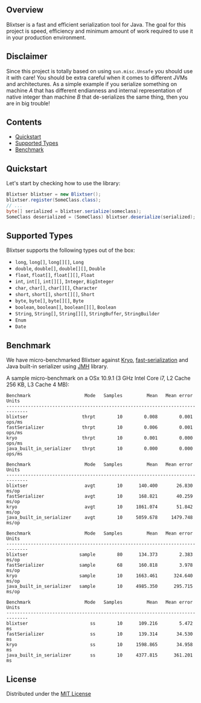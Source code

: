 ## Overview

Blixtser is a fast and efficient serialization tool for Java. The goal for this project is speed, efficiency and minimum
amount of work required to use it in your production environment.

## Disclaimer

Since this project is totally based on using `sun.misc.Unsafe` you should use it with care! You should be extra careful when
it comes to different JVMs and architectures. As a simple example if you serialize something on machine _A_ that has
different endianness and internal representation of native integer than machine _B_ that de-serializes the same thing,
then you are in big trouble!

## Contents

- [Quickstart](#quickstart)
- [Supported Types](#supported-types)
- [Benchmark](#benchmark)

## Quickstart

Let's start by checking how to use the library:

```java
Blixtser blixtser = new Blixtser();
blixtser.register(SomeClass.class);
// ...
byte[] serialized = blixtser.serialize(someclass);
SomeClass deserialized = (SomeClass) blixtser.deserialize(serialized);
```

## Supported Types

Blixtser supports the following types out of the box:

- `long`, `long[]`, `long[][]`, `Long`
- `double`, `double[]`, `double[][]`, `Double`
- `float`, `float[]`, `float[][]`, `Float`
- `int`, `int[]`, `int[][]`, `Integer`, `BigInteger`
- `char`, `char[]`, `char[][]`, `Character`
- `short`, `short[]`, `short[][]`, `Short`
- `byte`, `byte[]`, `byte[][]`, `Byte`
- `boolean`, `boolean[]`, `boolean[][]`, `Boolean`
- `String`, `String[]`, `String[][]`, `StringBuffer`, `StringBuilder`
- `Enum`
- `Date`


## Benchmark

We have micro-benchmarked Blixtser against [Kryo](https://github.com/EsotericSoftware/kryo),
[fast-serialization](https://code.google.com/p/fast-serialization/) and Java built-in serializer using
[JMH](http://openjdk.java.net/projects/code-tools/jmh/) library.

A sample micro-benchmark on a OSx 10.9.1 (3 GHz Intel Core i7, L2 Cache 256 KB, L3 Cache 4 MB):

```
Benchmark                    Mode   Samples         Mean   Mean error    Units
------------------------------------------------------------------------------
blixtser                    thrpt        10        0.008        0.001   ops/ms
fastSerializer              thrpt        10        0.006        0.001   ops/ms
kryo                        thrpt        10        0.001        0.000   ops/ms
java_built_in_serializer    thrpt        10        0.000        0.000   ops/ms
```

```
Benchmark                    Mode   Samples         Mean   Mean error    Units
------------------------------------------------------------------------------
blixtser                     avgt        10      140.400       26.830    ms/op
fastSerializer               avgt        10      168.821       40.259    ms/op
kryo                         avgt        10     1861.074       51.842    ms/op
java_built_in_serializer     avgt        10     5059.678     1479.748    ms/op
```

```
Benchmark                    Mode   Samples         Mean   Mean error    Units
------------------------------------------------------------------------------
blixtser                   sample        80      134.373        2.383    ms/op
fastSerializer             sample        68      160.818        3.978    ms/op
kryo                       sample        10     1663.461      324.640    ms/op
java_built_in_serializer   sample        10     4985.350      295.715    ms/op
```

```
Benchmark                    Mode   Samples         Mean   Mean error    Units
------------------------------------------------------------------------------
blixtser                       ss        10      109.216        5.472       ms
fastSerializer                 ss        10      139.314       34.530       ms
kryo                           ss        10     1598.865       34.958       ms
java_built_in_serializer       ss        10     4377.815      361.201       ms
```

## License

Distributed under the [MIT License](https://github.com/Mojang/blixtser/blob/master/LICENSE.md)
